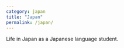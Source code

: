 ```yaml
---
category: japan
title: "Japan"
permalink: /japan/
---
```


Life in Japan as a Japanese language student.